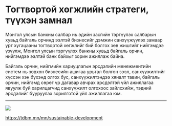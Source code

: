 # Тогтвортой хөгжлийн стратеги, түүхэн замнал


 

Монгол улсын банкны салбар нь эдийн засгийн тэргүүлэх салбарын хувьд байгаль орчинд ээлтэй бизнесийг дэмжин санхүүжүүлэх замаар урт хугацааны тогтвортой хөгжлийг бий болгох зөв жишгийг нийгэмдээ үзүүлж, Монгол улсын тэргүүлэх банкны хувьд байгаль орчин, нийгэмдээ ээлтэй банк байхыг зорин ажиллаж байна.

Байгаль орчин, нийгмийн хариуцлагын эрсдэлийн менежментийн систем нь зөвхөн бизнесийн ашигаа урьтал болгон зээл, санхүүжилтийг хүссэн хэн бүхэнд олгох бус, санхүүжилтэндээ хяналт тавин, байгаль орчин, нийгэмд сөрөг үр дагавар авчрах эрсдэлтэй үйл ажиллагаа явуулж буй харилцагчид санхүүжилт олгохоос зайлсхийж, тэдний эрсдэлийг бууруулах зорилготой үйл ажиллагаа юм.

---

![](/sites/default/files/inline-images/Annotation%202024-09-03%20145840.jpg)









https://tdbm.mn/mn/sustainable-development

